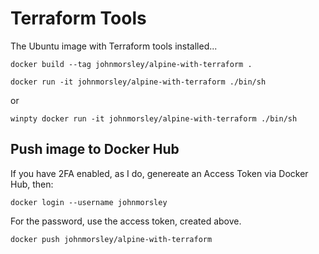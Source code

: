 # Terraform Tools

The Ubuntu image with Terraform tools installed...

```
docker build --tag johnmorsley/alpine-with-terraform .
```

```
docker run -it johnmorsley/alpine-with-terraform ./bin/sh
```

or

```
winpty docker run -it johnmorsley/alpine-with-terraform ./bin/sh
```

## Push image to Docker Hub

If you have 2FA enabled, as I do, genereate an Access Token via Docker Hub, then:

```
docker login --username johnmorsley
```

For the password, use the access token, created above.

```
docker push johnmorsley/alpine-with-terraform
```